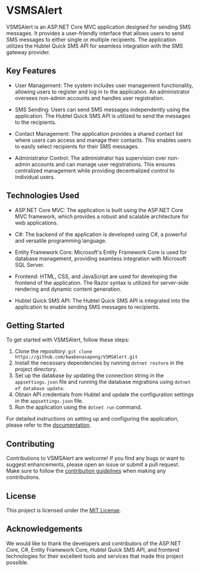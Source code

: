 # VSMSAlert

VSMSAlert is an ASP.NET Core MVC application designed for sending SMS messages. It provides a user-friendly interface that allows users to send SMS messages to either single or multiple recipients. The application utilizes the Hubtel Quick SMS API for seamless integration with the SMS gateway provider.

## Key Features

- User Management: The system includes user management functionality, allowing users to register and log in to the application. An administrator oversees non-admin accounts and handles user registration.

- SMS Sending: Users can send SMS messages independently using the application. The Hubtel Quick SMS API is utilized to send the messages to the recipients.

- Contact Management: The application provides a shared contact list where users can access and manage their contacts. This enables users to easily select recipients for their SMS messages.

- Administrator Control: The administrator has supervision over non-admin accounts and can manage user registrations. This ensures centralized management while providing decentralized control to individual users.

## Technologies Used

- ASP.NET Core MVC: The application is built using the ASP.NET Core MVC framework, which provides a robust and scalable architecture for web applications.

- C#: The backend of the application is developed using C#, a powerful and versatile programming language.

- Entity Framework Core: Microsoft's Entity Framework Core is used for database management, providing seamless integration with Microsoft SQL Server.

- Frontend: HTML, CSS, and JavaScript are used for developing the frontend of the application. The Razor syntax is utilized for server-side rendering and dynamic content generation.

- Hubtel Quick SMS API: The Hubtel Quick SMS API is integrated into the application to enable sending SMS messages to recipients.

## Getting Started

To get started with VSMSAlert, follow these steps:

1. Clone the repository: `git clone https://github.com/kwabenasapong/VSMSAlert.git`
2. Install the necessary dependencies by running `dotnet restore` in the project directory.
3. Set up the database by updating the connection string in the `appsettings.json` file and running the database migrations using `dotnet ef database update`.
4. Obtain API credentials from Hubtel and update the configuration settings in the `appsettings.json` file.
5. Run the application using the `dotnet run` command.

For detailed instructions on setting up and configuring the application, please refer to the [documentation](docs.md).

## Contributing

Contributions to VSMSAlert are welcome! If you find any bugs or want to suggest enhancements, please open an issue or submit a pull request. Make sure to follow the [contribution guidelines](CONTRIBUTING.md) when making any contributions.

## License

This project is licensed under the [MIT License](LICENSE).

## Acknowledgements

We would like to thank the developers and contributors of the ASP.NET Core, C#, Entity Framework Core, Hubtel Quick SMS API, and frontend technologies for their excellent tools and services that made this project possible.
